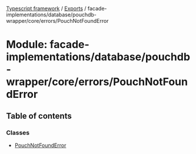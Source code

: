 [Typescript framework](../index.md) / [Exports](../modules.md) / facade-implementations/database/pouchdb-wrapper/core/errors/PouchNotFoundError

# Module: facade-implementations/database/pouchdb-wrapper/core/errors/PouchNotFoundError

## Table of contents

### Classes

- [PouchNotFoundError](../classes/facade_implementations_database_pouchdb_wrapper_core_errors_PouchNotFoundError.PouchNotFoundError.md)
